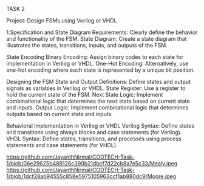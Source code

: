 TASK 2

Project: Design FSMs using Verilog or VHDL

1.Specification and State Diagram Requirements: Clearly define the behavior and functionality of the FSM. State Diagram: Create a state diagram that illustrates the states, transitions, inputs, and outputs of the FSM.

State Encoding Binary Encoding: Assign binary codes to each state for implementation in Verilog or VHDL. One-Hot Encoding: Alternatively, use one-hot encoding where each state is represented by a unique bit position.

Designing the FSM State and Output Definitions: Define states and output signals as variables in Verilog or VHDL. State Register: Use a register to hold the current state of the FSM. Next State Logic: Implement combinational logic that determines the next state based on current state and inputs. Output Logic: Implement combinational logic that determines outputs based on current state and inputs.

Behavioral Implementation in Verilog or VHDL Verilog Syntax: Define states and transitions using always blocks and case statements (for Verilog). VHDL Syntax: Define states, transitions, and processes using process statements and case statements (for VHDL).

https://github.com/JayanthNirmal/CODTECH-Task-1/blob/06e29625b489126c390b21dbcf7d22cb8a7e5c33/Mealy.jpeg https://github.com/JayanthNirmal/CODTECH-Task-1/blob/1dcf28ab94555c858e5975105963ccf1ab880dc9/Moore.jpeg
